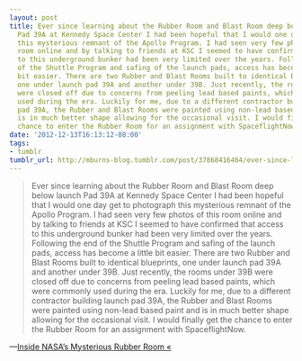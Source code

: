 ```yaml
---
layout: post
title: Ever since learning about the Rubber Room and Blast Room deep below launch
  Pad 39A at Kennedy Space Center I had been hopeful that I would one day get to photograph
  this mysterious remnant of the Apollo Program. I had seen very few photos of this
  room online and by talking to friends at KSC I seemed to have confirmed that access
  to this underground bunker had been very limited over the years. Following the end
  of the Shuttle Program and safing of the launch pads, access has become a little
  bit easier. There are two Rubber and Blast Rooms built to identical blueprints,
  one under launch pad 39A and another under 39B. Just recently, the rooms under 39B
  were closed off due to concerns from peeling lead based paints, which were commonly
  used during the era. Luckily for me, due to a different contractor building launch
  pad 39A, the Rubber and Blast Rooms were painted using non-lead based paint and
  is in much better shape allowing for the occasional visit. I would finally get the
  chance to enter the Rubber Room for an assignment with SpaceflightNow.
date: '2012-12-13T16:13:12-08:00'
tags:
- tumblr
tumblr_url: http://mburns-blog.tumblr.com/post/37868416464/ever-since-learning-about-the-rubber-room-and
---
```

<blockquote>Ever since learning about the Rubber Room and Blast Room deep below launch Pad 39A at Kennedy Space Center I had been hopeful that I would one day get to photograph this mysterious remnant of the Apollo Program. I had seen very few photos of this room online and by talking to friends at KSC I seemed to have confirmed that access to this underground bunker had been very limited over the years. Following the end of the Shuttle Program and safing of the launch pads, access has become a little bit easier. There are two Rubber and Blast Rooms built to identical blueprints, one under launch pad 39A and another under 39B. Just recently, the rooms under 39B were closed off due to concerns from peeling lead based paints, which were commonly used during the era. Luckily for me, due to a different contractor building launch pad 39A, the Rubber and Blast Rooms were painted using non-lead based paint and is in much better shape allowing for the occasional visit. I would finally get the chance to enter the Rubber Room for an assignment with SpaceflightNow.</blockquote>&#8212;<a href="https://scriptunasimages.wordpress.com/2012/11/23/inside-nasas-rubber-room/">Inside NASA’s Mysterious Rubber Room «</a>
